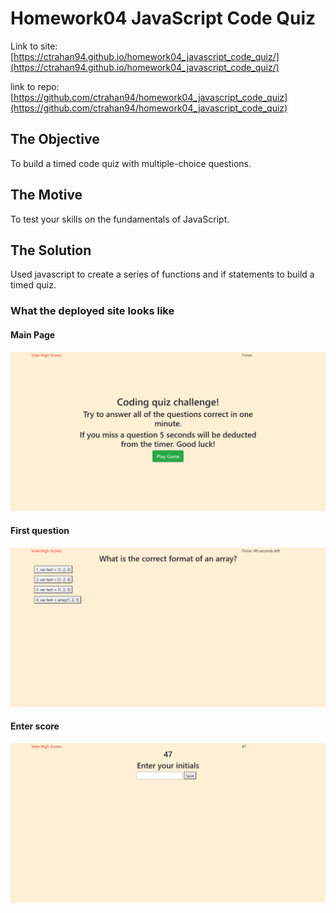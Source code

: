 # Homework04 JavaScript Code Quiz

Link to site: [https://ctrahan94.github.io/homework04_javascript_code_quiz/](https://ctrahan94.github.io/homework04_javascript_code_quiz/)

link to repo: [https://github.com/ctrahan94/homework04_javascript_code_quiz](https://github.com/ctrahan94/homework04_javascript_code_quiz) 

## The Objective

To build a timed code quiz with multiple-choice questions.

## The Motive
To test your skills on the fundamentals of JavaScript.  

## The Solution
Used javascript to create a series of functions and if statements to build a timed quiz. 

### What the deployed site looks like
#### Main Page
![Main Page](assets/images/mainpage.png)

#### First question
![First question](assets/images/question1.png)

#### Enter score
![Enter score](assets/images/enterscore.png)



